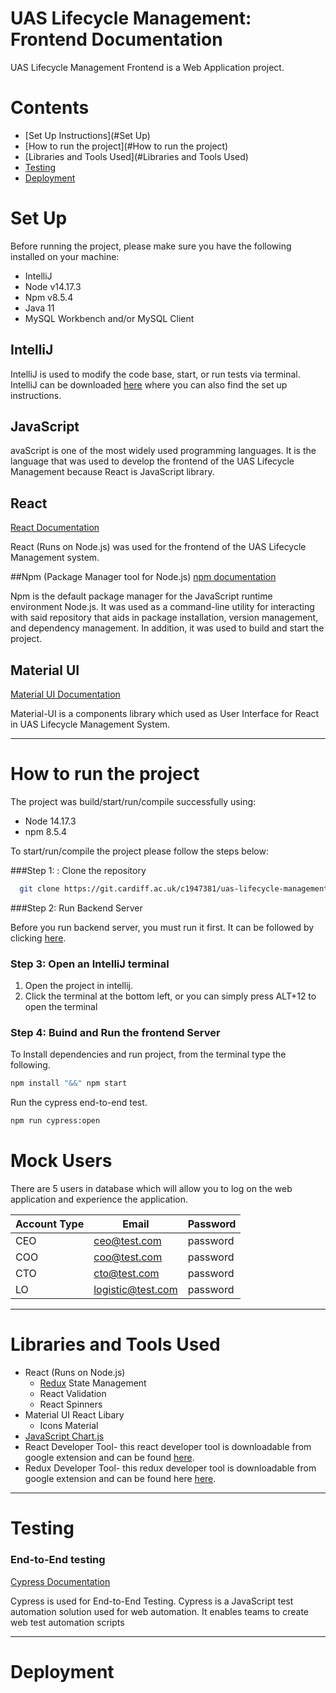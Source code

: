 
# UAS Lifecycle Management: Frontend Documentation
UAS Lifecycle Management Frontend is a Web Application project.

# Contents

- [Set Up Instructions](#Set Up)
- [How to run the project](#How to run the project)
- [Libraries and Tools Used](#Libraries and Tools Used)
- [Testing](#Testing)
- [Deployment](#Deployment)
# Set Up
Before running the project, please make sure you have the following installed on your machine:

- IntelliJ
- Node v14.17.3
- Npm v8.5.4
- Java 11
- MySQL Workbench and/or MySQL Client


## IntelliJ
IntelliJ is used to modify the code base, start, or run tests via terminal. 
IntelliJ can be downloaded [here](https://www.jetbrains.com/idea/download/#section=windows) where you can also find the set up instructions. 

## JavaScript

avaScript is one of the most widely used programming languages. It is the language that
was used to develop the frontend of the UAS Lifecycle Management because React is JavaScript library.
## React
[React Documentation](https://reactjs.org/docs/getting-started.html )

React (Runs on Node.js) was used for the frontend of the UAS Lifecycle Management system.

##Npm (Package Manager tool for Node.js)
[npm documentation](https://docs.npmjs.com/)

Npm is the default package manager for the JavaScript runtime environment Node.js. It was
used as a command-line utility for interacting with said repository that aids in package
installation, version management, and dependency management. In addition, it was used to
build and start the project.

## Material UI 
[Material UI Documentation](https://mui.com/)

Material-UI is a components library which used as User Interface for React in UAS Lifecycle Management System.

---

# How to run the project

The project was build/start/run/compile successfully using:

- Node 14.17.3
- npm 8.5.4

To start/run/compile the project please follow the steps below:

###Step 1: : Clone the repository
```bash
  git clone https://git.cardiff.ac.uk/c1947381/uas-lifecycle-management-frontend.git
```

###Step 2: Run Backend Server 

Before you run backend server, you must run it first. It can be followed by clicking [here](https://git.cardiff.ac.uk/c1989132/uas-lifecycle-management/-/tree/dev/api).

### Step 3: Open an IntelliJ terminal

1. Open the project in intellij.
2. Click the terminal at the bottom left, or you can simply press ALT+12 to open the terminal

### Step 4: Buind and Run the frontend Server
To Install dependencies and run project, from the terminal type the following.

```bash
npm install "&&" npm start
```

Run the cypress end-to-end test.

```bash
npm run cypress:open 
```

# Mock Users
There are 5 users in database which will allow you to log on the web application and experience the application.

Account Type | Email | Password |
--- | --- | --- |
CEO | ceo@test.com | password
COO | coo@test.com | password |
CTO | cto@test.com | password |
LO | logistic@test.com | password |

---

# Libraries and Tools Used
- React (Runs on Node.js)
    - [Redux](https://react-redux.js.org/) State Management
    - React Validation
    - React Spinners
- Material UI React Libary
    - Icons Material
- [JavaScript Chart.js](https://www.chartjs.org/docs/latest/)
- React Developer Tool- this react developer tool is downloadable from google extension and can be found [here](https://chrome.google.com/webstore/detail/react-developer-tools/fmkadmapgofadopljbjfkapdkoienihi?hl=en).
- Redux Developer Tool- this redux developer tool is downloadable from google extension and can be found here [here](https://chrome.google.com/webstore/detail/redux-devtools/lmhkpmbekcpmknklioeibfkpmmfibljd?hl=en).


---
# Testing

### End-to-End testing
[Cypress Documentation](https://www.cypress.io/)

Cypress is used for End-to-End Testing. Cypress is a JavaScript test automation solution used for web automation. It enables teams to create web test automation scripts

---

# Deployment


